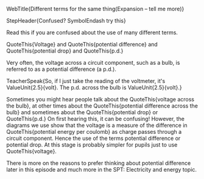 WebTitle{Different terms for the same thing(Expansion &ndash; tell me more)}

StepHeader{Confused? SymbolEndash try this}

Read this if you are confused about the use of many different terms.

QuoteThis{Voltage} and QuoteThis{potential difference} and QuoteThis{potential drop} and QuoteThis{p.d.}

Very often, the voltage across a circuit component, such as a bulb, is referred to as a potential difference (a p.d.).

TeacherSpeak{So, if I just take the reading of the voltmeter, it's ValueUnit{2.5}{volt}. The p.d. across the bulb is ValueUnit{2.5}{volt}.}

Sometimes you might hear people talk about the QuoteThis{voltage across the bulb}, at other times about the QuoteThis{potential difference across the bulb} and sometimes about the QuoteThis{potential drop} or QuoteThis{p.d.} On first hearing this, it can be confusing! However, the diagrams we use show that the voltage is a measure of the difference in QuoteThis{potential energy per coulomb} as charge passes through a circuit component. Hence the use of the terms potential difference or potential drop. At this stage is probably simpler for pupils just to use QuoteThis{voltage}.

There is more on the reasons to prefer thinking about potential difference later in this episode and much more in the SPT: Electricity and energy topic.

